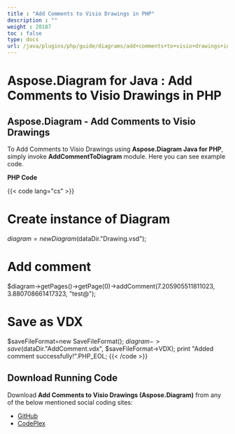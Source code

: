 ```yaml
---
title : "Add Comments to Visio Drawings in PHP" 
description : "" 
weight : 20187 
toc : false
type: docs
url: /java/plugins/php/guide/diagrams/add+comments+to+visio+drawings+in+php/
---
```


# Aspose.Diagram for Java : Add Comments to Visio Drawings in PHP


## Aspose.Diagram - Add Comments to Visio Drawings

To Add Comments to Visio Drawings using **Aspose.Diagram Java for PHP**, simply invoke **AddCommentToDiagram** module. Here you can see example code.

**PHP Code**

{{< code lang="cs" >}}
# Create instance of Diagram
$diagram = new Diagram($dataDir."Drawing.vsd");

# Add comment
$diagram->getPages()->getPage(0)->addComment(7.205905511811023, 3.880708661417323, "test@");

# Save as VDX
$saveFileFormat=new SaveFileFormat();
$diagram->save($dataDir."AddComment.vdx", $saveFileFormat->VDX);
print "Added comment successfully!".PHP_EOL;
{{< /code >}}

## Download Running Code

Download **Add Comments to Visio Drawings (Aspose.Diagram)** from any of the below mentioned social coding sites:

*   [GitHub](https://github.com/asposediagram/Aspose.Diagram-for-Java/blob/master/Plugins/Aspose_Diagram_Java_for_PHP/src/aspose/diagram/WorkingwithDiagrams/AddCommentToDiagram.php)
*   [CodePlex](https://asposediagramjavaphp.codeplex.com/SourceControl/latest#src/aspose/diagram/WorkingwithDiagrams/AddCommentToDiagram.php)

